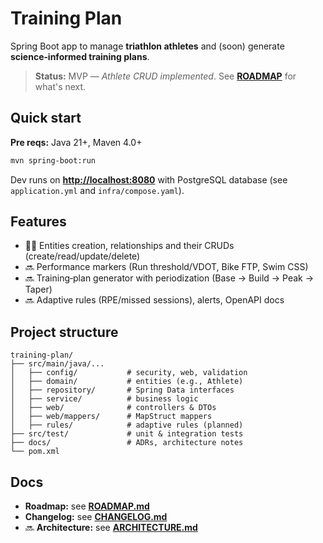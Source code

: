 # Training Plan

Spring Boot app to manage **triathlon athletes** and (soon) generate **science‑informed training plans**.

> **Status:** MVP — *Athlete CRUD implemented*. See [**ROADMAP**](./ROADMAP.md) for what's next.

## Quick start

**Pre reqs:** Java 21+, Maven 4.0+

```bash
mvn spring-boot:run
```

Dev runs on [**http://localhost:8080**](http://localhost:8080) with PostgreSQL database (see `application.yml` and `infra/compose.yaml`).

## Features

* 👨‍💻 Entities creation, relationships and their CRUDs (create/read/update/delete)
* 🔜 Performance markers (Run threshold/VDOT, Bike FTP, Swim CSS)
* 🔜 Training‑plan generator with periodization (Base → Build → Peak → Taper)
* 🔜 Adaptive rules (RPE/missed sessions), alerts, OpenAPI docs

## Project structure

```
training-plan/
├── src/main/java/...
│   ├── config/           # security, web, validation
│   ├── domain/           # entities (e.g., Athlete)
│   ├── repository/       # Spring Data interfaces
│   ├── service/          # business logic
│   ├── web/              # controllers & DTOs
│   ├── web/mappers/      # MapStruct mappers
│   ├── rules/            # adaptive rules (planned)
├── src/test/             # unit & integration tests
├── docs/                 # ADRs, architecture notes
└── pom.xml
```

## Docs

* **Roadmap:** see [**ROADMAP.md**](./ROADMAP.md)
* **Changelog:** see [**CHANGELOG.md**](./CHANGELOG.md)
* 🔜 **Architecture:** see [**ARCHITECTURE.md**](./ARCHITECTURE.md)

